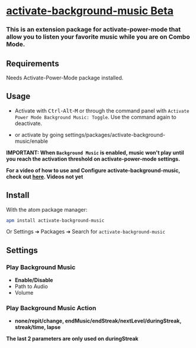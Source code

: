# [activate-background-music Beta](https://github.com/Jerajo/activate-background-music)

### This is an extension package for activate-power-mode that allow you to listen your favorite music while you are on Combo Mode.

## Requirements

Needs Activate-Power-Mode package installed.

## Usage

- Activate with <kbd>Ctrl</kbd>-<kbd>Alt</kbd>-<kbd>M</kbd> or through the command panel with `Activate Power Mode Background Music: Toggle`. Use the command again to deactivate.

- or activate by going settings/packages/activate-background-music/enable

**IMPORTANT: When `Background Music` is enabled, music won't play until you reach the activation threshold on activate-power-mode settings.**

**For a video of how to use and Configure activate-background-music, check out [here](https://www.youtube.com/channel/UCvqT1eT3VYOTPYLetNJ-PIQ). Videos not yet**

## Install

With the atom package manager:
```bash
apm install activate-background-music
```
Or Settings ➔ Packages ➔ Search for `activate-background-music`

## Settings

### Play Background Music
* **Enable/Disable**
* Path to Audio
* Volume

### Play Background Music Action
* **none/repit/change, endMusic/endStreak/nextLevel/duringStreak, streak/time, lapse**

**The last 2 parameters are only used on duringStreak**
